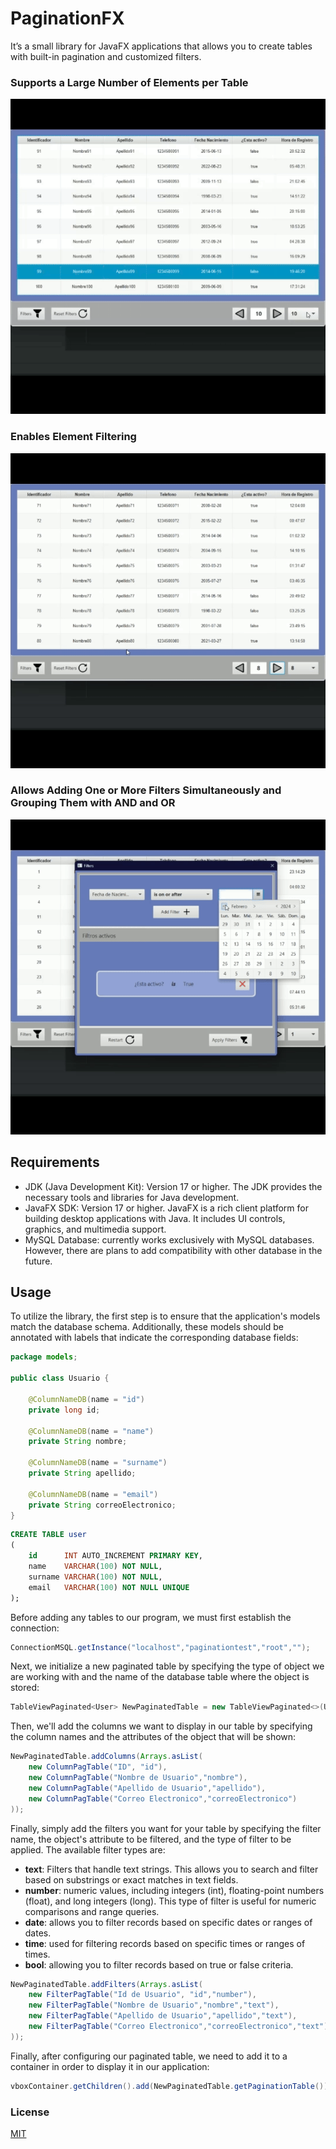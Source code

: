# PaginationFX

It’s a small library for JavaFX applications that allows you to create tables with built-in pagination and customized
filters.

### Supports a Large Number of Elements per Table
![Gif 1](src/main/resources/com/godwarrior/paginationfx/resources/assetsGit/Gif1.gif)

### Enables Element Filtering
![Gif 2](src/main/resources/com/godwarrior/paginationfx/resources/assetsGit/Gif2.gif)

### Allows Adding One or More Filters Simultaneously and Grouping Them with AND and OR

![Gif 3](src/main/resources/com/godwarrior/paginationfx/resources/assetsGit/Gif3.gif)

## Requirements

+ JDK (Java Development Kit): Version 17 or higher. The JDK provides the necessary tools and libraries for Java
  development.
+ JavaFX SDK: Version 17 or higher. JavaFX is a rich client platform for building desktop applications with Java. It
  includes UI controls, graphics, and multimedia support.
+ MySQL Database: currently works exclusively with MySQL databases. However, there are plans to add
  compatibility with other database in the future.
## Usage
To utilize the library, the first step is to ensure that the application's models match the database schema.
Additionally, these models should be annotated with labels that indicate the corresponding database fields:

```java
package models;

public class Usuario {

    @ColumnNameDB(name = "id")
    private long id;

    @ColumnNameDB(name = "name")
    private String nombre;

    @ColumnNameDB(name = "surname")
    private String apellido;

    @ColumnNameDB(name = "email")
    private String correoElectronico;
}
```

```sql
CREATE TABLE user
(
    id      INT AUTO_INCREMENT PRIMARY KEY,
    name    VARCHAR(100) NOT NULL,
    surname VARCHAR(100) NOT NULL,
    email   VARCHAR(100) NOT NULL UNIQUE
);
```

Before adding any tables to our program, we must first establish the connection:

```java
ConnectionMSQL.getInstance("localhost","paginationtest","root","");
```

Next, we initialize a new paginated table by specifying the type of object we are working with and the name of the
database table where the object is stored:

```java
TableViewPaginated<User> NewPaginatedTable = new TableViewPaginated<>(Usuario.class, "user");
```

Then, we'll add the columns we want to display in our table by specifying the column names and the attributes of the
object that will be shown:

```java
NewPaginatedTable.addColumns(Arrays.asList(
    new ColumnPagTable("ID", "id"),
    new ColumnPagTable("Nombre de Usuario","nombre"),
    new ColumnPagTable("Apellido de Usuario","apellido"),
    new ColumnPagTable("Correo Electronico","correoElectronico")
));
```

Finally, simply add the filters you want for your table by specifying the filter name, the object's attribute to be
filtered, and the type of filter to be applied. The available filter types are:

+ **text**: Filters that handle text strings. This allows you to search and filter based on substrings or exact matches
  in text fields.
+ **number**: numeric values, including integers (int), floating-point numbers (float), and long
  integers (long). This type of filter is useful for numeric comparisons and range queries.
+ **date**: allows you to filter records based on specific dates or ranges of dates.
+ **time**: used for filtering records based on specific times or ranges of times.
+ **bool**: allowing you to filter records based on true or false criteria.

```java
NewPaginatedTable.addFilters(Arrays.asList(
    new FilterPagTable("Id de Usuario", "id","number"),
    new FilterPagTable("Nombre de Usuario","nombre","text"),
    new FilterPagTable("Apellido de Usuario","apellido","text"),
    new FilterPagTable("Correo Electronico","correoElectronico","text")
));
```

Finally, after configuring our paginated table, we need to add it to a container in order to display it in our
application:

```java
vboxContainer.getChildren().add(NewPaginatedTable.getPaginationTable());
```

### License

[MIT](LICENSE)

